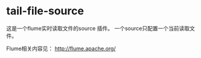 tail-file-source
================

这是一个flume实时读取文件的source 插件。
一个source只配置一个当前读取文件。

Flume相关内容见：
http://flume.apache.org/
